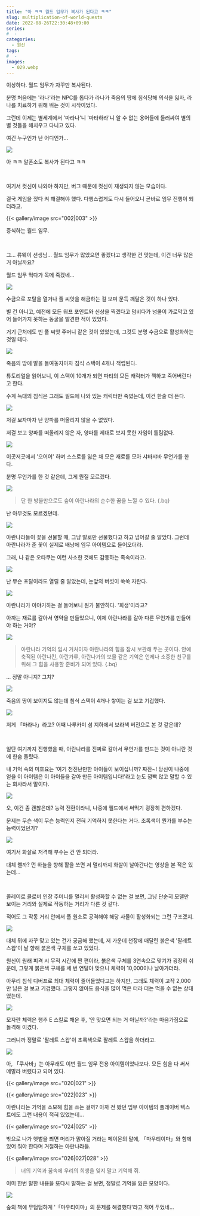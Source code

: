 ```yaml
---
title: "아 ㅋㅋ 월드 임무가 복사가 된다고 ㅋㅋ"
slug: multiplication-of-world-quests
date: 2022-08-26T22:30:48+09:00
series:
#  - 
categories:
  - 원신
tags:
#  - 
images:
  - 029.webp
---
```


이상하다. 월드 임무가 자꾸만 복사된다.

분명 처음에는 '라나'라는 NPC를 돕다가 라나가 죽음의 땅에 침식당해 의식을 잃자, 라나를 치료하기 위해 뛰는 것이 시작이었다.

그런데 이제는 별세계에서 '마라나'니 '마타하라'니 알 수 없는 용어들에 둘러싸여 별의별 것들을 해치우고 다니고 있다.

여긴 누구인가 난 어디인가...

![](001.webp)

아 ㅋㅋ 알폰소도 복사가 된다고 ㅋㅋ

&nbsp;

여기서 컷신이 나와야 하지만, 버그 때문에 컷신이 재생되지 않는 모습이다.

결국 게임을 껐다 켜 해결해야 했다. 다행스럽게도 다시 들어오니 곧바로 임무 진행이 되더라고.

{{< gallery/image src="002|003" >}}

증식하는 월드 임무.

&nbsp;

그... 류웨이 선생님... 월드 임무가 많았으면 좋겠다고 생각한 건 맞는데, 이건 너무 많은 거 아닐까요?

월드 임무 먹다가 목메 죽겠네...

![](004.webp)

수금으로 포탈을 열거나 풀 씨앗을 해금하는 걸 보며 문득 깨달은 것이 하나 있다.

별 건 아니고, 예전에 모든 워프 포인트와 신상을 찍겠다고 덤비다가 넝쿨이 가로막고 있어 들어가지 못하는 동굴을 발견한 적이 있었다.

거기 근처에도 빈 풀 씨앗 주머니 같은 것이 있었는데, 그것도 분명 수금으로 활성화하는 것일 테다.

![](005.webp)

죽음의 땅에 발을 들여놓자마자 침식 스택이 4개나 적립된다.

튜토리얼을 읽어보니, 이 스택이 10개가 되면 파티의 모든 캐릭터가 깩하고 죽어버린다고 한다.

수계 늑대의 침식은 그래도 필드에 나와 있는 캐릭터만 죽였는데, 이건 한술 더 뜬다.

![](006.webp)

저걸 보자마자 난 양파를 떠올리지 않을 수 없었다.

저걸 보고 양파를 떠올리지 않은 자, 양파를 제대로 보지 못한 자임이 틀림없다.

![](007.webp)

이곳저곳에서 '으어어' 하며 스스로를 잃은 채 모은 재료를 모아 샤바샤바 무언가를 한다.

분명 무언가를 한 것 같은데, 그게 뭔질 모르겠다.

![](008.webp)

> 단 한 방울만으로도 숲이 아란나라의 순수한 꿈을 느낄 수 있다.
{.bq}

난 아무것도 모르겠던데.

![](009.webp)

아란나라들이 꽃을 선물할 때, 그냥 말로만 선물했다고 하고 넘어갈 줄 알았다. 그런데 아란나라가 준 꽃이 실제로 배낭에 임무 아이템으로 들어오더라.

그래, 나 같은 오타쿠는 이런 사소한 것에도 감동하는 족속이라고.

![](010.webp)

난 무슨 포탈이라도 열릴 줄 알았는데, 눈앞의 버섯이 쑥쑥 자란다.

![](011.webp)

아란나라가 이야기하는 걸 들어보니 뭔가 불안하다. '희생'이라고?

아까는 재료를 갈아서 영약을 만들었으니, 이제 아란나라를 갈아 다른 무언가를 만들어야 하는 거야?

![](012.webp)

> 아란나라 기억의 임시 거처이자 아란나라의 힘을 잠시 보관해 두는 곳이다.
> 안에 축적된 아란나킨, 아란가루, 아란나가의 보물 같은 기억은 언제나 소중한 친구를 위해 그 힘을 사용할 준비가 되어 있다.
{.bq}

... 정말 아니지? 그치?

![](013.webp)

죽음의 땅이 보이지도 않는데 침식 스택이 4개나 쌓이는 걸 보고 기겁했다.

![](014.webp)

저게 「마라나」라고? 어째 나루카미 섬 지하에서 보라색 버전으로 본 것 같은데?

&nbsp;

일단 여기까지 진행했을 때, 아란나라를 진짜로 갈아서 무언가를 만드는 것이 아니란 것에 한숨 돌렸다.

내 기억 속의 미호요는 '여기 천진난만한 아이들이 보이십니까? 짜잔~! 당신이 나중에 얻을 이 아이템은 이 아이들을 갈아 만든 아이템입니다!'라고 눈도 깜빡 않고 말할 수 있는 회사라서 말이다.

![](015.webp)

오, 이건 좀 괜찮은데? 능력 전환이라니, 나중에 필드에서 써먹기 굉장히 편하겠다.

문제는 무슨 색이 무슨 능력인지 전혀 기억하지 못한다는 거다. 초록색이 뭔가를 부수는 능력이었던가?

![](016.webp)

여기서 화살로 저격해 부수는 건 안 되더라.

대체 왤까? 먼 하늘을 향해 활을 쏘면 저 멀리까지 화살이 날아간다는 영상을 본 적은 있는데...

&nbsp;

콜레이로 클로버 인장 주머니를 멀리서 활성화할 수 없는 걸 보면, 그냥 단순히 모델만 보이는 거리와 실제로 작동하는 거리가 다른 것 같다.

적어도 그 작동 거리 안에서 풀 원소로 공격해야 해당 사물이 활성화되는 그런 구조겠지.

![](017.webp)

대체 뭐에 자꾸 맞고 있는 건가 궁금해 했는데, 저 가운데 천장에 매달린 붉은색 '팔레트 스왑'이 날 향해 붉은색 구체를 쏘고 있었다.

원신이 원래 피격 시 무적 시간에 짠 편이라, 붉은색 구체를 3연속으로 맞기가 굉장히 쉬운데, 그렇게 붉은색 구체를 세 번 연달아 맞으니 체력이 10,000이나 날아가더라.

아무리 침식 디버프로 최대 체력이 줄어들었다고는 하지만, 그래도 체력이 고작 2,000만 남은 걸 보고 기겁했다. 그렇지 않아도 음식을 많이 먹은 터라 더는 먹을 수 없는 상태였는데.

![](018.webp)

모자란 체력은 행추 E 스킬로 채운 후, '안 맞으면 되는 거 아닐까?'라는 마음가짐으로 돌격해 이겼다.

그러니까 정말로 '팔레트 스왑'이 초록색으로 팔레트 스왑을 하더라고.

![](019.webp)

아, 「쿠사바」는 아무래도 이번 월드 임무 전용 아이템이었나보다. 모든 힘을 다 써서 메말라 버렸다고 되어 있다.

{{< gallery/image src="020|021" >}}

{{< gallery/image src="022|023" >}}

아란나라는 기억을 소모해 힘을 쓰는 걸까? 아까 전 봤던 임무 아이템의 플레이버 텍스트에도 그런 내용이 적혀 있었는데...

{{< gallery/image src="024|025" >}}

밖으로 나가 햇볕을 쬐면 머리가 맑아질 거라는 페이몬의 말에, 「마우티이마」와 함께 있어 줘야 한다며 거절하는 아란나라들.

{{< gallery/image src="026|027|028" >}}

> 너의 기억과 꿈속에 우리의 희생을 잊지 말고 기억해 줘.

이미 한번 말한 내용을 또다시 말하는 걸 보면, 정말로 기억을 잃은 모양이다.

![](029.webp)

숲의 책에 무덤덤하게 '「마우티이마」의 문제를 해결했다'라고 적어 두었네...
